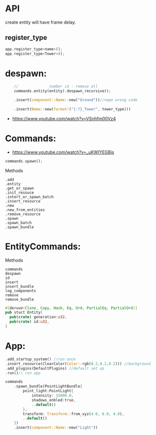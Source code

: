 

# API
  create entity will have frame delay.




## register_type
```rust
app.register_type<name>();
app.register_type<Tower>();
```


# despawn:

```rust
	//				number id - remove all 
	commands.entity(entity).despawn_recursive();
```


```rust
	.insert(component::Name::new("Ground"))//nope wrong code
	
	.insert(Name::new(format!("{:?}_Tower", tower_type)))
```
 * https://www.youtube.com/watch?v=VSnhfm00Vz4


# Commands:
 * https://www.youtube.com/watch?v=_uKWIYEGBjs

```rust
commands.spawn();
```

Methods
```
.add
.entity
.get_or_spawn
.init_resouce
.intert_or_spawn_batch
.insert_resource
.new
.new_from_entities
.remove_resource
.spawn
.spawn_batch
.spawn_bundle
```

# EntityCommands:


Methods
```
commands
despawn
id
insert
insert_bundle
log_components
remove
remove_bundle
```

```rust
#[deruve(Clone, Copy, Hash, Eq, Ord, PartialEq, PartialOrd)]
pub stuct Entity{
  pub(crate) generation:u32,
  pub(crate) id:u32,
}
```

# App:
```rust
.add_startup_system() //run once
.insert_resource(ClearColor(Color::rgb(0.2,0.2,0.2))) //background
.add_plugins(DefaultPlugins) //default set up
.run()// run app
```



```rust
commands
	.spawn_bundle(PointLightBundle{
		point_light:PointLight{
			intensity: 15000.0,
			shadows_enbled:true,
			..default()
		},
		transform: Transform::from_xyz(4.0, 8.0, 4.0),
		..default()
	})
	.insert(component::Name::new("Light"))
```